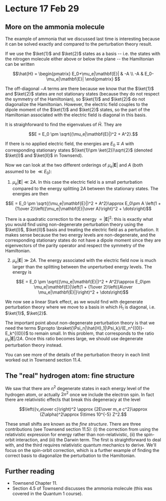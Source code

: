 # Lecture 17 Feb 29

## More on the ammonia molecule


The example of ammonia that we discussed last time is interesting because it can be solved exactly and compared to the perturbation theory result.

If we use the $\ket{1}$ and $\ket{2}$ states as a basis -- i.e. the states with the nitrogen molecule either above or below the plane -- the Hamiltonian can be written

$$\hat{H} = \begin{pmatrix}
E_0+\mu_e|\mathbf{E}| & -A \\
-A & E_0-\mu_e|\mathbf{E}| 
\end{pmatrix}
$$

The off-diagonal $-A$ terms are there because we know that the $\ket{1}$ and $\ket{2}$ states are not stationary states (because they do not respect the symmetry of the Hamiltonian), so $\ket{1}$ and $\ket{2}$ do not diagonalize the Hamiltonian. However, the electric field couples to the dipole moment of the $\ket{1}$ and $\ket{2}$ states, so the part of the Hamiltonian associated with the electric field is diagonal in this basis.

It is straighforward to find the eigenvalues of $\hat{H}$. They are

$$E = E_0 \pm \sqrt{(\mu_e|\mathbf{E}|)^2 + A^2}.$$

If there is no applied electric field, the energies are $E_0\mp A$ with corresponding stationary states $(\ket{1}\pm \ket{2})\sqrt{2}$ (denoted $\ket{I}$ and $\ket{II}$ in Townsend).

Now we can look at the two different orderings of $\mu_e|\mathbf{E}|$ and $A$ (both assumed to be $\ll E_0$):

1. $\mu_e|\mathbf{E}|\ll 2A$. In this case the electric field is a small perturbation compared to the energy splitting $2A$ between the stationary states. The energies are then

$$E = E_0 \pm \sqrt{(\mu_e|\mathbf{E}|)^2 + A^2}\approx  E_0\pm A \left(1 + {1\over 2}\left({\mu_e|\mathbf{E}|\over A}\right)^2 + \dots\right)$$

There is a quadratic correction to the energy $\propto |\mathbf{E}|^2$: this is exactly what you would find using non-degenerate perturbation theory using the $\ket{I}$, $\ket{II}$ basis and treating the electric field as a perturbation. It makes sense because the two energy levels are non-degenerate, and the corresponding stationary states do not have a dipole moment since they are eigenvectors of the parity operator and respect the symmetry of the Hamiltonian.


2. $\mu_e|\mathbf{E}|\gg 2A$. The energy associated with the electric field now is much larger than the splitting between the unperturbed energy levels. The energy is

$$E = E_0 \pm \sqrt{(\mu_e|\mathbf{E}|)^2 + A^2}\approx  E_0\pm \mu_e|\mathbf{E}|\left(1 + {1\over 2}\left({A\over \mu_e|\mathbf{E}|}\right)^2 + \dots\right)$$

We now see a linear Stark effect, as we would find with degenerate perturbation theory where we move to a basis in which $\hat{H}_1$ is diagonal, i.e. $\ket{1}$, $\ket{2}$. 

The important point about non-degenerate perturbation theory is that we need the terms $\propto \braket{\Psi_n|\hat{H}_1|\Psi_k}/(E_n^{(0)}-E_k^{(0)})$ to remain small. In this problem, that corresponds to the ratio $\mu_e|\mathbf{E}|/2A$. Once this ratio becomes large, we should use degenerate perturbation theory instead.

You can see more of the details of the perturbation theory in each limit worked out in Townsend section 11.4.


## The "real" hydrogen atom: fine structure

We saw that there are $n^2$ degenerate states in each energy level of the hydrogen atom, or actually $2n^2$ once we include the electron spin. In fact there are relativistic effects that break this degeneracy at the level 

$$\left({v_e\over c}\right)^2 \approx {2E\over m_e c^2}\approx (Z\alpha)^2\approx 5\times 10^{-5} Z^2.$$

These small shifts are known as the *fine structure*. There are three contributions (see Townsend section 11.5): (i) the correction from using the relativistic expression for energy rather than non-relativistic, (ii) the spin-orbit interaction, and (iii) the Darwin term. The first is straightforward to deal with, and the third requires relativistic quantum mechanics to derive. We'll focus on the spin-orbit correction, which is a further example of finding the correct basis to diagonalize the perturbation to the Hamiltonian.





## Further reading

- Townsend Chapter 11.
- Section 4.5 of Townsend discusses the ammonia molecule (this was covered in the Quantum 1 course).
